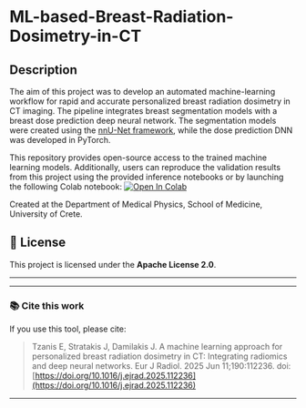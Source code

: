 # ML-based-Breast-Radiation-Dosimetry-in-CT
## Description

The aim of this project was to develop an automated machine-learning workflow for rapid and accurate personalized breast radiation dosimetry in CT imaging. The pipeline integrates breast segmentation models with a breast dose prediction deep neural network. The segmentation models were created using the [nnU-Net framework](https://github.com/MIC-DKFZ/nnUNet), while the dose prediction DNN was developed in PyTorch.

This repository provides open-source access to the trained machine learning models. Additionally, users can reproduce the validation results from this project using the provided inference notebooks or by launching the following Colab notebook: [![Open In Colab](https://colab.research.google.com/assets/colab-badge.svg)](https://colab.research.google.com/drive/1r62nkihyan_C6HVDRYFf9Agx1FCkJAsG?usp=sharing)

Created at the Department of Medical Physics, School of Medicine, University of Crete.

## 📄 License

This project is licensed under the **Apache License 2.0**.  

---
---

### 📚 Cite this work

If you use this tool, please cite:

>Tzanis E, Stratakis J, Damilakis J. A machine learning approach for personalized breast radiation dosimetry in CT: Integrating radiomics and deep neural networks. Eur J Radiol. 2025 Jun 11;190:112236. doi: [https://doi.org/10.1016/j.ejrad.2025.112236](https://doi.org/10.1016/j.ejrad.2025.112236)

---
